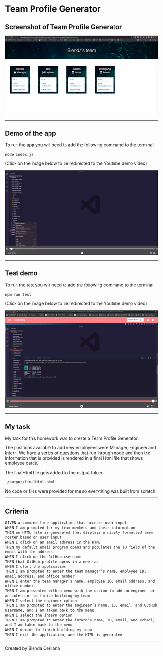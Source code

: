 # Team Profile Generator

## Screenshot of Team Profile Generator 

![Team Profile Generator](./output/team-profile-generator.jpg)

---
## Demo of the app

To run the app you will need to add the following command to the terminal

```
node index.js
```
(Click on the image below to be redirected to the Youtube demo video)

[![Team Profile Generator file Demo](./output/demo-screenshot.jpg)](https://www.youtube.com/watch?v=kt0x8Xmc4Dk)

---
## Test demo

To run the test you will need to add the following command to the terminal

```
npm run test
```

(Click on the image below to be redirected to the Youtube demo video)

[![Team Profile Generator test Demo](./output/test-demo.jpg)](https://www.youtube.com/watch?v=6FcOg1TgJRc)

---
## My task

My task for this homework was to create a Team Profile Generator. 

The positions available to add new employees were Manager, Engineer and Intern. We have a series of questions that run through node and then the information that is provided is rendered in a final Html file that shows employee cards.

The finalHtml file gets added to the output folder

```
./output/finalHtml.html
```

No code or files were provided for me so everything was built from scratch. 

---
## Criteria

```
GIVEN a command-line application that accepts user input
WHEN I am prompted for my team members and their information
THEN an HTML file is generated that displays a nicely formatted team roster based on user input
WHEN I click on an email address in the HTML
THEN my default email program opens and populates the TO field of the email with the address
WHEN I click on the GitHub username
THEN that GitHub profile opens in a new tab
WHEN I start the application
THEN I am prompted to enter the team manager’s name, employee ID, email address, and office number
WHEN I enter the team manager’s name, employee ID, email address, and office number
THEN I am presented with a menu with the option to add an engineer or an intern or to finish building my team
WHEN I select the engineer option
THEN I am prompted to enter the engineer’s name, ID, email, and GitHub username, and I am taken back to the menu
WHEN I select the intern option
THEN I am prompted to enter the intern’s name, ID, email, and school, and I am taken back to the menu
WHEN I decide to finish building my team
THEN I exit the application, and the HTML is generated
```

---

Created by Blenda Orellana
